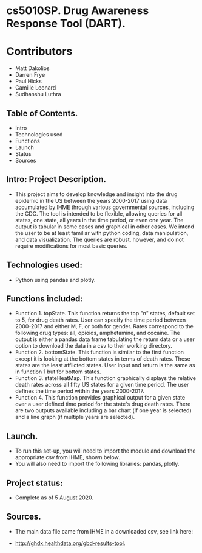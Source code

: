 # cs5010SP. Drug Awareness Response Tool (DART).

# Contributors
* Matt Dakolios
* Darren Frye 
* Paul Hicks
* Camille Leonard 
* Sudhanshu Luthra


## Table of Contents.
* Intro
* Technologies used
* Functions
* Launch
* Status
* Sources

## Intro: Project Description.
* This project aims to develop knowledge and insight into the drug epidemic in the US between the years 2000-2017 using data accumulated by IHME through various governmental sources, including the CDC. The tool is intended to be flexible, allowing queries for all states, one state, all years in the time period, or even one year. The output is tabular in some cases and graphical in other cases. We intend the user to be at least familiar with python coding, data manipulation, and data visualization. The queries are robust, however, and do not require modifications for most basic queries.

## Technologies used:

* Python using pandas and plotly.

## Functions included:

* Function 1. topState. This function returns the top "n" states, default set to 5, for drug death rates. User can specify the time period between 2000-2017 and either M, F, or both for gender. Rates correspond to the following drug types: all, opioids, amphetamine, and cocaine. The output is either a pandas data frame tabulating the return data or a user option to download the data in a csv to their working directory.
* Function 2. bottomState. This function is similar to the first function except it is looking at the bottom states in terms of death rates. These states are the least afflicted states. User input and return is the same as in function 1 but for bottom states.
* Function 3. stateHeatMap. This function graphically displays the relative death rates across all fifty US states for a given time period. The user defines the time period within the years 2000-2017. 
* Function 4. This function provides graphical output for a given state over a user defined time period for the state's drug death rates. There are two outputs available including a bar chart (if one year is selected) and a line graph (if multiple years are selected). 

## Launch.

* To run this set-up, you will need to import the module and download the appropriate csv from IHME, shown below.
* You will also need to import the following libraries: pandas, plotly.

## Project status: 
* Complete as of 5 August 2020.

## Sources.
* The main data file came from IHME in a downloaded csv, see link here:

* http://ghdx.healthdata.org/gbd-results-tool.


